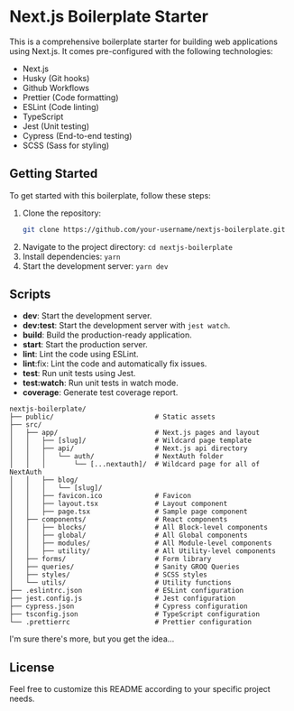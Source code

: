 # Next.js Boilerplate Starter

This is a comprehensive boilerplate starter for building web applications using Next.js. It comes pre-configured with the following technologies:

- Next.js
- Husky (Git hooks)
- Github Workflows
- Prettier (Code formatting)
- ESLint (Code linting)
- TypeScript
- Jest (Unit testing)
- Cypress (End-to-end testing)
- SCSS (Sass for styling)

## Getting Started

To get started with this boilerplate, follow these steps:

1. Clone the repository:
   ```bash
   git clone https://github.com/your-username/nextjs-boilerplate.git
2. Navigate to the project directory: `cd nextjs-boilerplate`
3. Install dependencies: `yarn`
4. Start the development server: `yarn dev`

## Scripts
- __dev__: Start the development server.
- __dev:test__: Start the development server with `jest watch`.
- __build__: Build the production-ready application.
- __start__: Start the production server.
- __lint__: Lint the code using ESLint.
- __lint__:fix: Lint the code and automatically fix issues.
- __test__: Run unit tests using Jest.
- __test:watch__: Run unit tests in watch mode.
- __coverage__: Generate test coverage report.

```
nextjs-boilerplate/
├── public/                         # Static assets
├── src/
│   ├── app/                        # Next.js pages and layout
│   │   ├── [slug]/                 # Wildcard page template
│   │   ├── api/                    # Next.js api directory
│   │   │   └── auth/               # NextAuth folder
│   │   │       └── [...nextauth]/  # Wildcard page for all of NextAuth
│   │   ├── blog/
│   │   │   └── [slug]/
│   │   ├── favicon.ico             # Favicon
│   │   ├── layout.tsx              # Layout component
│   │   ├── page.tsx                # Sample page component
│   ├── components/                 # React components
│   │   ├── blocks/                 # All Block-level components
│   │   ├── global/                 # All Global components
│   │   ├── modules/                # All Module-level components
│   │   ├── utility/                # All Utility-level components
│   ├── forms/                      # Form library
│   ├── queries/                    # Sanity GROQ Queries
│   ├── styles/                     # SCSS styles
│   └── utils/                      # Utility functions
├── .eslintrc.json                  # ESLint configuration
├── jest.config.js                  # Jest configuration
├── cypress.json                    # Cypress configuration
├── tsconfig.json                   # TypeScript configuration
└── .prettierrc                     # Prettier configuration

```
I'm sure there's more, but you get the idea...

## License
Feel free to customize this README according to your specific project needs.
